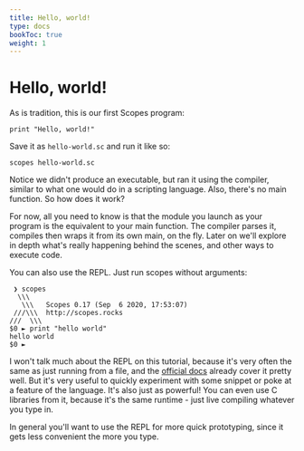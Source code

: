 ```yaml
---
title: Hello, world!
type: docs
bookToc: true
weight: 1
---
```

# Hello, world!

As is tradition, this is our first Scopes program:

    print "Hello, world!"
    
Save it as `hello-world.sc` and run it like so:

    scopes hello-world.sc
    
Notice we didn't produce an executable, but ran it using the compiler, similar to what one would do in a scripting language.
Also, there's no main function. So how does it work?

For now, all you need to know is that the module you launch as your program is the equivalent to your main function. The compiler parses it, compiles then wraps it from its own main, on the fly. Later on we'll explore in depth what's really happening behind the scenes, and other ways to execute code.
    
You can also use the REPL. Just run scopes without arguments:

     ❯ scopes
      \\\
       \\\   Scopes 0.17 (Sep  6 2020, 17:53:07)
     ///\\\  http://scopes.rocks
    ///  \\\
    $0 ► print "hello world"
    hello world
    $0 ► 
    
I won't talk much about the REPL on this tutorial, because it's very often the same as just running from a file, and the [official docs](https://scopes.readthedocs.io/en/latest/tutorial/#interactive-console)
already cover it pretty well. But it's very useful to quickly experiment with some snippet or poke at a feature of the language. 
It's also just as powerful! You can even use C libraries from it, because it's the same runtime - just live compiling whatever you type in.

In general you'll want to use the REPL for more quick prototyping, since it gets less convenient the more you type.
